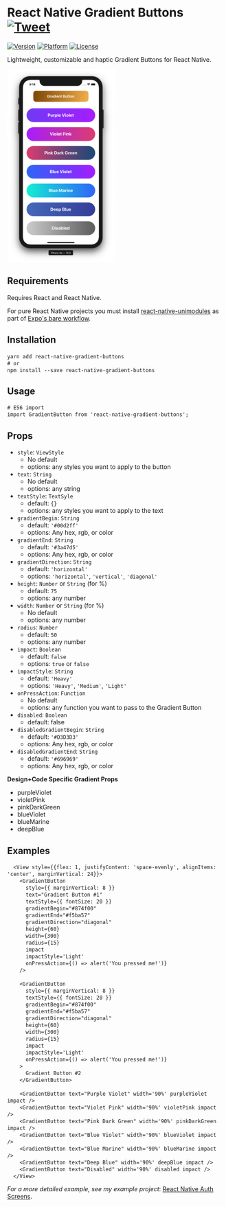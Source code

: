 # React Native Gradient Buttons [![Tweet](https://img.shields.io/twitter/url/http/shields.io.svg?style=social)](https://twitter.com/intent/tweet?text=Gradient%20buttons%20in%20%40reactnative%20by%20%40thomaswangio%20with%201%20line%20of%20code%21%20Instructions%20here%3A%20https%3A%2F%2Fgithub.com%2Fthomaswangio%2Freact-native-gradient-buttons)

[![Version](https://img.shields.io/badge/version-v2.0.1-red.svg)](https://www.npmjs.com/package/react-native-gradient-buttons)
[![Platform](https://img.shields.io/badge/platform-ios%2Fandroid-blue.svg)](https://facebook.github.io/react-native/)
[![License](https://img.shields.io/badge/license-MIT-lightgrey.svg)](https://github.com/thomaswangio/react-native-gradient-buttons/blob/master/LICENSE)

Lightweight, customizable and haptic Gradient Buttons for React Native.

<img src="./Examples.png" alt="Examples" width="250">

## Requirements

Requires React and React Native.

For pure React Native projects you must install [react-native-unimodules](https://github.com/unimodules/react-native-unimodules) as part of [Expo's bare workflow](https://docs.expo.io/versions/latest/introduction/managed-vs-bare/#bare-workflow).

## Installation

```
yarn add react-native-gradient-buttons
# or
npm install --save react-native-gradient-buttons
```

## Usage

```
# ES6 import
import GradientButton from 'react-native-gradient-buttons';
```

## Props

- `style`: `ViewStyle`
  - No default
  - options: any styles you want to apply to the button
- `text`: `String`
  - No default
  - options: any string
- `textStyle`: `TextSyle`
  - default: `{}`
  - options: any styles you want to apply to the text
- `gradientBegin`: `String`
  - default: `'#00d2ff'`
  - options: Any hex, rgb, or color
- `gradientEnd`: `String`
  - default: `'#3a47d5'`
  - options: Any hex, rgb, or color
- `gradientDirection`: `String`
  - default: `'horizontal'`
  - options: `'horizontal'`, `'vertical'`, `'diagonal'`
- `height`: `Number` or `String` (for %)
  - default: `75`
  - options: any number
- `width`: `Number` or `String` (for %)
  - No default
  - options: any number
- `radius`: `Number`
  - default: `50`
  - options: any number
- `impact`: `Boolean`
  - default: `false`
  - options: `true` or `false`
- `impactStyle`: `String`
  - default: `'Heavy'`
  - options: `'Heavy'`, `'Medium'`, `'Light'`
- `onPressAction`: `Function`
  - No default
  - options: any function you want to pass to the Gradient Button
- `disabled`: `Boolean`
  - default: false
- `disabledGradientBegin`: `String`
  - default: `'#D3D3D3'`
  - options: Any hex, rgb, or color
- `disabledGradientEnd`: `String`
  - default: `'#696969'`
  - options: Any hex, rgb, or color

**Design+Code Specific Gradient Props**

- purpleViolet
- violetPink
- pinkDarkGreen
- blueViolet
- blueMarine
- deepBlue

## Examples

```
  <View style={{flex: 1, justifyContent: 'space-evenly', alignItems: 'center', marginVertical: 24}}>
    <GradientButton
      style={{ marginVertical: 8 }}
      text="Gradient Button #1"
      textStyle={{ fontSize: 20 }}
      gradientBegin="#874f00"
      gradientEnd="#f5ba57"
      gradientDirection="diagonal"
      height={60}
      width={300}
      radius={15}
      impact
      impactStyle='Light'
      onPressAction={() => alert('You pressed me!')}
    />

    <GradientButton
      style={{ marginVertical: 8 }}
      textStyle={{ fontSize: 20 }}
      gradientBegin="#874f00"
      gradientEnd="#f5ba57"
      gradientDirection="diagonal"
      height={60}
      width={300}
      radius={15}
      impact
      impactStyle='Light'
      onPressAction={() => alert('You pressed me!')}
    >
      Gradient Button #2
    </GradientButton>

    <GradientButton text="Purple Violet" width='90%' purpleViolet impact />
    <GradientButton text="Violet Pink" width='90%' violetPink impact />
    <GradientButton text="Pink Dark Green" width='90%' pinkDarkGreen impact />
    <GradientButton text="Blue Violet" width='90%' blueViolet impact />
    <GradientButton text="Blue Marine" width='90%' blueMarine impact />
    <GradientButton text="Deep Blue" width='90%' deepBlue impact />
    <GradientButton text="Disabled" width='90%' disabled impact />
  </View>
```

_For a more detailed example, see my example project_: [React Native Auth Screens](https://github.com/thomaswangio/auth-screens).
